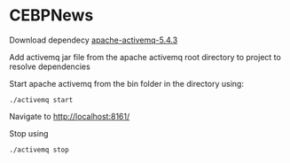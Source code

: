# CEBPNews
Download dependecy [apache-activemq-5.4.3](http://activemq.apache.org/activemq-543-release.html)

Add activemq jar file from the apache activemq root directory to project to resolve dependencies

Start apache activemq from the bin folder in the directory using:

`./activemq start` 

Navigate to  [http://localhost:8161/](http://localhost:8161/)

Stop using 

`./activemq stop` 